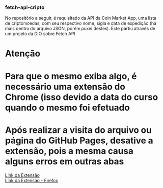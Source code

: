 ### fetch-api-cripto
No repositório a seguir, é requisitado da API da Coin Market App, uma lista de criptomoedas, com seu respectivo nome, sigla e data de expedição (há mais dentro do arquivo JSON, porém puxei destes). Este partiu através de um projeto da DIO sobre Fetch API

# Atenção
# Para que o mesmo exiba algo, é necessário uma extensão do Chrome (isso devido a data do curso quando o mesmo foi efetuado
# <strong>Após realizar a visita do arquivo ou página do GitHub Pages, desative a extensão, pois a mesma causa alguns erros em outras abas</strong>

[Link da Extensão]("https://chrome.google.com/webstore/detail/moesif-origin-cors-change/digfbfaphojjndkpccljibejjbppifbc") <br/>
[Link da Extensão - Firefox]("https://addons.mozilla.org/pt-BR/firefox/addon/moesif-origin-cors-changer1/")
